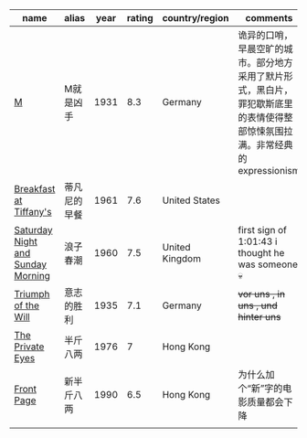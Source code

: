  

| name                                                         | alias        | year | rating | country/region | comments                                                     |
| ------------------------------------------------------------ | ------------ | ---- | ------ | -------------- | ------------------------------------------------------------ |
| [M](https://www.imdb.com/title/tt0022100/)                   | M就是凶手    | 1931 | 8.3    | Germany        | 诡异的口哨，早晨空旷的城市。部分地方采用了默片形式，黑白片，罪犯歇斯底里的表情使得整部惊悚氛围拉满。非常经典的expressionism |
| [Breakfast at Tiffany's](https://www.imdb.com/title/tt0054698/) | 蒂凡尼的早餐 | 1961 | 7.6    | United States  |                                                              |
| [Saturday Night and Sunday Morning](https://www.imdb.com/title/tt0054269/) | 浪子春潮     | 1960 | 7.5    | United Kingdom | first sign of 1:01:43 i thought he was someone 💀️             |
| [Triumph of the Will](https://www.imdb.com/title/tt0025913/) | 意志的胜利   | 1935 | 7.1    | Germany        | ~~vor uns , in uns , und hinter uns~~                        |
| [The Private Eyes](https://www.imdb.com/title/tt0074179/)    | 半斤八两     | 1976 | 7      | Hong Kong      |                                                              |
| [Front Page](https://www.imdb.com/title/tt0100974)           | 新半斤八两   | 1990 | 6.5    | Hong Kong      | 为什么加个“新”字的电影质量都会下降                           |
|                                                              |              |      |        |                |                                                              |
